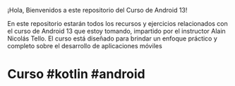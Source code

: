 ¡Hola, Bienvenidos a este repositorio del Curso de Android 13!

En este repositorio estarán todos los recursos y ejercicios relacionados con el curso de Android 13 que estoy tomando,
impartido por el instructor Alain Nicolás Tello. 
El curso está diseñado para brindar un enfoque práctico y
completo sobre el desarrollo de aplicaciones móviles 

# Curso #kotlin #android

